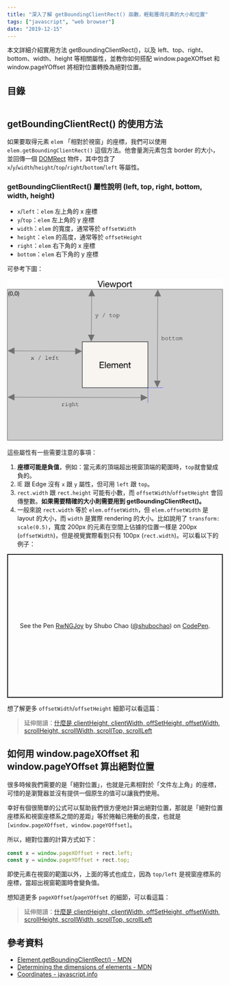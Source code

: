 ```yaml
---
title: "深入了解 getBoundingClientRect() 函數，輕鬆獲得元素的大小和位置"
tags: ["javascript", "web browser"]
date: "2019-12-15"
---
```


本文詳細介紹實用方法 getBoundingClientRect()，以及 left、top、right、bottom、width、height 等相關屬性，並教你如何搭配 window.pageXOffset 和 window.pageYOffset 將相對位置轉換為絕對位置。

## 目錄

```toc
```

## getBoundingClientRect() 的使用方法

如果要取得元素 `elem` 「相對於視窗」的座標，我們可以使用 `elem.getBoundingClientRect()` 這個方法。他會量測元素包含 border 的大小，並回傳一個 [DOMRect](https://developer.mozilla.org/en-US/docs/Web/API/DOMRect) 物件，其中包含了 `x`/`y`/`width`/`height`/`top`/`right`/`bottom`/`left` 等屬性。

### getBoundingClientRect() 屬性說明 (left, top, right, bottom, width, height)

* `x`/`left`：`elem` 左上角的 x 座標
* `y`/`top`：`elem` 左上角的 y 座標
* `width`：`elem` 的寬度，通常等於 `offsetWidth`
* `height`：`elem` 的高度，通常等於 `offsetHeight`
* `right`：`elem` 右下角的 x 座標
* `bottom`：`elem` 右下角的 y 座標

可參考下圖：

![Rect](./element-box-diagram.png)

這些屬性有一些需要注意的事項：

1. **座標可能是負值**，例如：當元素的頂端超出視窗頂端的範圍時，`top`就會變成負的。
2. IE 跟 Edge 沒有 `x` 跟 `y` 屬性，但可用 `left` 跟 `top`。
3. `rect.width` 跟 `rect.height` 可能有小數，而 `offsetWidth`/`offsetHeight` 會回傳整數。**如果需要精確的大小則需要用到 getBoundingClientRect()。**
4. 一般來說 `rect.width` 等於 `elem.offsetWidth`，但 `elem.offsetWidth` 是 layout 的大小，而 `width` 是實際 rendering 的大小。比如說用了 `transform: scale(0.5)`，寬度 200px 的元素在空間上佔據的位置一樣是 200px (`offsetWidth`)，但是視覺實際看到只有 100px (`rect.width`)。可以看以下的例子：

<p class="codepen" data-height="336" data-theme-id="default" data-default-tab="js,result" data-user="shubochao" data-slug-hash="RwNGJoy" style="height: 336px; box-sizing: border-box; display: flex; align-items: center; justify-content: center; border: 2px solid; margin: 1em 0; padding: 1em;" data-pen-title="RwNGJoy">
  <span>See the Pen <a href="https://codepen.io/shubochao/pen/RwNGJoy">
  RwNGJoy</a> by Shubo Chao (<a href="https://codepen.io/shubochao">@shubochao</a>)
  on <a href="https://codepen.io">CodePen</a>.</span>
</p>
<script async src="https://static.codepen.io/assets/embed/ei.js"></script>

想了解更多 `offsetWidth`/`offsetHeight` 細節可以看這篇：

> 延伸閱讀：[什麼是 clientHeight, clientWidth, offSetHeight, offsetWidth, scrollHeight, scrollWidth, scrollTop, scrollLeft](/element-size-scrolling)

## 如何用 window.pageXOffset 和 window.pageYOffset 算出絕對位置

很多時候我們需要的是「絕對位置」，也就是元素相對於「文件左上角」的座標，可惜的是瀏覽器並沒有提供一個原生的值可以讓我們使用。

幸好有個很簡單的公式可以幫助我們很方便地計算出絕對位置，那就是「絕對位置座標系和視窗座標系之間的差距」等於捲軸已捲動的長度，也就是 `[window.pageXOffset, window.pageYOffset]`。

所以，絕對位置的計算方式如下：

```JavaScript
const x = window.pageXOffset + rect.left;
const y = window.pageYOffset + rect.top;
```

即使元素在視窗的範圍以外，上面的等式也成立，因為 `top/left` 是視窗座標系的座標，當超出視窗範圍時會變負值。

想知道更多 `pageXOffset`/`pageYOffset` 的細節，可以看這篇：

> 延伸閱讀：[什麼是 clientHeight, clientWidth, offSetHeight, offsetWidth, scrollHeight, scrollWidth, scrollTop, scrollLeft](/element-size-scrolling)

## 參考資料

* [Element.getBoundingClientRect() - MDN](https://developer.mozilla.org/en-US/docs/Web/API/Element/getBoundingClientRect)
* [Determining the dimensions of elements - MDN](https://developer.mozilla.org/en-US/docs/Web/API/CSS_Object_Model/Determining_the_dimensions_of_elements)
* [Coordinates - javascript.info](https://javascript.info/coordinates)
